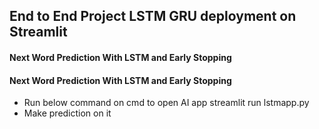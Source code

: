 ## End to End Project LSTM GRU deployment on Streamlit 
#### Next Word Prediction With LSTM and Early Stopping 
#### Next Word Prediction With LSTM and Early Stopping
- Run below command on cmd to open AI app
streamlit run lstmapp.py
- Make prediction on it 
